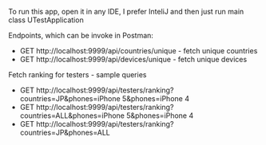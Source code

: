 To run this app, open it in any IDE, I prefer InteliJ and then just run main class UTestApplication 

Endpoints, which can be invoke in Postman:

* GET http://localhost:9999/api/countries/unique - fetch unique countries
* GET http://localhost:9999/api/devices/unique   - fetch unique devices

Fetch ranking for testers - sample queries
* GET http://localhost:9999/api/testers/ranking?countries=JP&phones=iPhone 5&phones=iPhone 4
* GET http://localhost:9999/api/testers/ranking?countries=ALL&phones=iPhone 5&phones=iPhone 4
* GET http://localhost:9999/api/testers/ranking?countries=JP&phones=ALL

